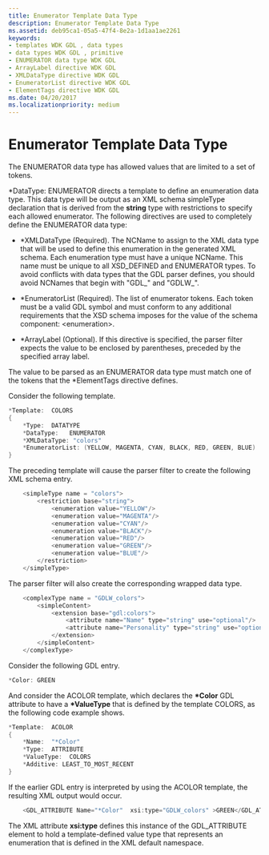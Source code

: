 ```yaml
---
title: Enumerator Template Data Type
description: Enumerator Template Data Type
ms.assetid: deb95ca1-05a5-47f4-8e2a-1d1aa1ae2261
keywords:
- templates WDK GDL , data types
- data types WDK GDL , primitive
- ENUMERATOR data type WDK GDL
- ArrayLabel directive WDK GDL
- XMLDataType directive WDK GDL
- EnumeratorList directive WDK GDL
- ElementTags directive WDK GDL
ms.date: 04/20/2017
ms.localizationpriority: medium
---
```


# Enumerator Template Data Type


The ENUMERATOR data type has allowed values that are limited to a set of tokens.

\*DataType: ENUMERATOR directs a template to define an enumeration data type. This data type will be output as an XML schema simpleType declaration that is derived from the **string** type with restrictions to specify each allowed enumerator. The following directives are used to completely define the ENUMERATOR data type:

-   \*XMLDataType (Required). The NCName to assign to the XML data type that will be used to define this enumeration in the generated XML schema. Each enumeration type must have a unique NCName. This name must be unique to all XSD\_DEFINED and ENUMERATOR types. To avoid conflicts with data types that the GDL parser defines, you should avoid NCNames that begin with "GDL\_" and "GDLW\_".

-   \*EnumeratorList (Required). The list of enumerator tokens. Each token must be a valid GDL symbol and must conform to any additional requirements that the XSD schema imposes for the value of the schema component: &lt;enumeration&gt;.

-   \*ArrayLabel (Optional). If this directive is specified, the parser filter expects the value to be enclosed by parentheses, preceded by the specified array label.

The value to be parsed as an ENUMERATOR data type must match one of the tokens that the \*ElementTags directive defines.

Consider the following template.

```cpp
*Template:  COLORS
{
    *Type:  DATATYPE
    *DataType:   ENUMERATOR
    *XMLDataType: "colors"
    *EnumeratorList: (YELLOW, MAGENTA, CYAN, BLACK, RED, GREEN, BLUE)
}
```

The preceding template will cause the parser filter to create the following XML schema entry.

```cpp
    <simpleType name = "colors">
        <restriction base="string">
            <enumeration value="YELLOW"/>
            <enumeration value="MAGENTA"/>
            <enumeration value="CYAN"/>
            <enumeration value="BLACK"/>
            <enumeration value="RED"/>
            <enumeration value="GREEN"/>
            <enumeration value="BLUE"/>
        </restriction>
    </simpleType>
```

The parser filter will also create the corresponding wrapped data type.

```cpp
    <complexType name = "GDLW_colors">
        <simpleContent>
            <extension base="gdl:colors">
                <attribute name="Name" type="string" use="optional"/>
                <attribute name="Personality" type="string" use="optional"/>
            </extension>
        </simpleContent>
    </complexType>
```

Consider the following GDL entry.

```cpp
*Color: GREEN
```

And consider the ACOLOR template, which declares the **\*Color** GDL attribute to have a **\*ValueType** that is defined by the template COLORS, as the following code example shows.

```cpp
*Template:  ACOLOR
{
    *Name:  "*Color"
    *Type:  ATTRIBUTE
    *ValueType:  COLORS
    *Additive: LEAST_TO_MOST_RECENT
}
```

If the earlier GDL entry is interpreted by using the ACOLOR template, the resulting XML output would occur.

```cpp
    <GDL_ATTRIBUTE Name="*Color"  xsi:type="GDLW_colors" >GREEN</GDL_ATTRIBUTE>
```

The XML attribute **xsi:type** defines this instance of the GDL\_ATTRIBUTE element to hold a template-defined value type that represents an enumeration that is defined in the XML default namespace.

 

 




